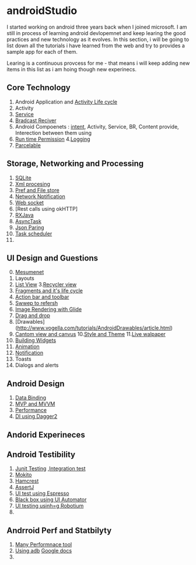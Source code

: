 # androidStudio
I started working on android three years back when I joined microsoft. I am still in process of learning android devlopemnet and keep learing the good practices and new technology as it evolves. In this section, i will be going to list down all the tutorials i have learned from the web and try to provides a sample app for each of them.

Learing is a continuous provcess for me - that means i will keep adding new items in this list as i am hoing though new experinecs.

Core Technology
----------------
1. Android Application and [Activity Life cycle](http://www.vogella.com/tutorials/AndroidLifeCycle/article.html)
2. Activity
3. [Service](http://www.vogella.com/tutorials/AndroidServices/article.html)
4. [Bradcast Reciver](http://www.vogella.com/tutorials/AndroidBroadcastReceiver/article.html)
2. Android Compoenets : [intent](http://www.vogella.com/tutorials/AndroidIntent/article.html), Activity, Service, BR, Content provide, Interection between them using 
3. [Run time Permission](http://www.vogella.com/tutorials/AndroidPermissions/article.html) 
4.[Logging](http://www.vogella.com/tutorials/AndroidLogging/article.html)
5. [Parcelable](http://www.vogella.com/tutorials/AndroidParcelable/article.html)



Storage, Networking and Processing
------------------------------------
1. [SQLite]( http://www.vogella.com/tutorials/AndroidSQLite/article.html)
2. [Xml procesing](http://www.vogella.com/tutorials/AndroidXML/article.html)
3. [Pref and File store](http://www.vogella.com/tutorials/AndroidFileBasedPersistence/article.html)
4. [Network Nptification](http://www.vogella.com/tutorials/AndroidNetworking/article.html)
5. [Web socket](https://www.varvet.com/blog/using-websockets-in-native-ios-and-android-apps/)
5. [Rest calls using okHTTP]
6. [ RXJava](http://www.vogella.com/tutorials/RxJava/article.html)
7. [AsyncTask](http://www.vogella.com/tutorials/AndroidBackgroundProcessing/article.html)
8. [Json Paring](http://www.vogella.com/tutorials/AndroidJSON/article.html) 
9. [Task scheduler](http://www.vogella.com/tutorials/AndroidTaskScheduling/article.html)
10.


UI Design and Guestions
------------------------
0. [Mesumenet](http://www.vogella.com/tutorials/AndroidResourceSelection/article.html)
1. Layouts 
2. [List View](http://www.vogella.com/tutorials/AndroidListView/article.html)
3.[Recycler view](http://www.vogella.com/tutorials/AndroidRecyclerView/article.html)
4. [Fragments and it's life cycle](http://www.vogella.com/tutorials/AndroidFragments/article.html)
5. [Action bar and toolbar](http://www.vogella.com/tutorials/AndroidActionBar/article.html)
6. [Swwep to refersh](http://www.vogella.com/tutorials/SwipeToRefresh/article.html)
7. [Image Rendering with Glide](http://www.vogella.com/tutorials/AndroidHandlingImages/article.html)
8. [Drag and drop](http://www.vogella.com/tutorials/AndroidDragAndDrop/article.html)
9. [Drawables] (http://www.vogella.com/tutorials/AndroidDrawables/article.html)
10. [Cantom view and canvus](http://www.vogella.com/tutorials/AndroidCustomViews/article.html)
10.[Style and Theme](http://www.vogella.com/tutorials/AndroidStylesThemes/article.html)
11.[Live walpaper](http://www.vogella.com/tutorials/AndroidLiveWallpaper/article.html)
12. [Building Widgets](http://www.vogella.com/tutorials/AndroidWidgets/article.html)
13. [Animation](http://www.vogella.com/tutorials/AndroidAnimation/article.html)
14. [Notification](http://www.vogella.com/tutorials/AndroidNotifications/article.html)
15. Toasts
16. Dialogs and alerts




Android Design
-----------------
1. [Data Binding](http://www.vogella.com/tutorials/AndroidDatabinding/article.html)
2.  [MVP and MVVM](http://www.vogella.com/tutorials/AndroidArchitecture/article.html)
3. [Performance](http://www.vogella.com/tutorials/AndroidApplicationOptimization/article.html)
4. [DI using Dagger2](http://www.vogella.com/tutorials/Dagger/article.html)



Andorid Experineces
--------------------



Android Testibility
---------------------
1. [Junit Testing](http://www.vogella.com/tutorials/JUnit/article.html) ,[Integration test](http://www.vogella.com/tutorials/AndroidTesting/article.html)
2. [Mokito](http://www.vogella.com/tutorials/Mockito/article.html)
3. [Hamcrest](http://www.vogella.com/tutorials/Hamcrest/article.html)
4. [AssertJ](http://www.vogella.com/tutorials/AssertJ/article.html)
5. [UI test using Espresso](http://www.vogella.com/tutorials/AndroidTestingEspresso/article.html)
6. [Black box using UI Automator](http://www.vogella.com/tutorials/AndroidTestingUIAutomator/article.html)
7. [UI testing usinh=g Robotium](http://www.vogella.com/tutorials/Robotium/article.html)
8. 

Andrroid Perf and Statbilyty
------------------------------
1. [Many Performnace tool](http://www.vogella.com/tutorials/AndroidTools/article.html)
2. [Using adb](http://www.vogella.com/tutorials/AndroidCommandLine/article.html) [Google docs](https://developer.android.com/studio/command-line/adb.html)
3.





